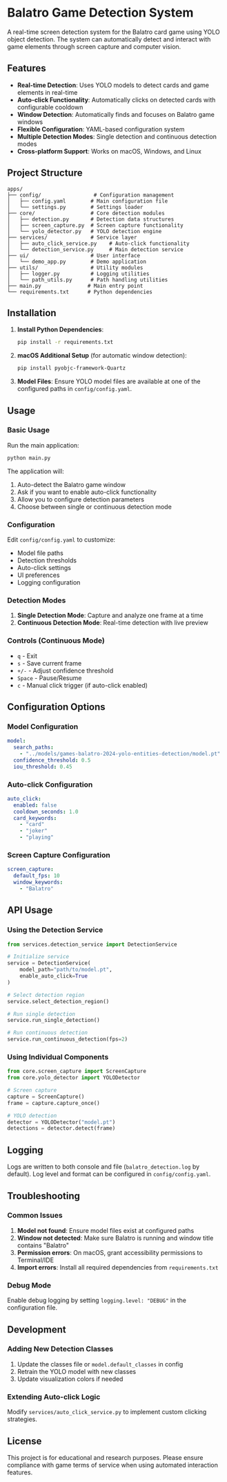 # Balatro Game Detection System

A real-time screen detection system for the Balatro card game using YOLO object detection. The system can automatically detect and interact with game elements through screen capture and computer vision.

## Features

- **Real-time Detection**: Uses YOLO models to detect cards and game elements in real-time
- **Auto-click Functionality**: Automatically clicks on detected cards with configurable cooldown
- **Window Detection**: Automatically finds and focuses on Balatro game windows
- **Flexible Configuration**: YAML-based configuration system
- **Multiple Detection Modes**: Single detection and continuous detection modes
- **Cross-platform Support**: Works on macOS, Windows, and Linux

## Project Structure

```
apps/
├── config/                 # Configuration management
│   ├── config.yaml        # Main configuration file
│   └── settings.py        # Settings loader
├── core/                  # Core detection modules
│   ├── detection.py       # Detection data structures
│   ├── screen_capture.py  # Screen capture functionality
│   └── yolo_detector.py   # YOLO detection engine
├── services/              # Service layer
│   ├── auto_click_service.py    # Auto-click functionality
│   └── detection_service.py     # Main detection service
├── ui/                    # User interface
│   └── demo_app.py        # Demo application
├── utils/                 # Utility modules
│   ├── logger.py          # Logging utilities
│   └── path_utils.py      # Path handling utilities
├── main.py               # Main entry point
└── requirements.txt      # Python dependencies
```

## Installation

1. **Install Python Dependencies**:
   ```bash
   pip install -r requirements.txt
   ```

2. **macOS Additional Setup** (for automatic window detection):
   ```bash
   pip install pyobjc-framework-Quartz
   ```

3. **Model Files**: Ensure YOLO model files are available at one of the configured paths in `config/config.yaml`.

## Usage

### Basic Usage

Run the main application:
```bash
python main.py
```

The application will:
1. Auto-detect the Balatro game window
2. Ask if you want to enable auto-click functionality
3. Allow you to configure detection parameters
4. Choose between single or continuous detection mode

### Configuration

Edit `config/config.yaml` to customize:
- Model file paths
- Detection thresholds
- Auto-click settings
- UI preferences
- Logging configuration

### Detection Modes

1. **Single Detection Mode**: Capture and analyze one frame at a time
2. **Continuous Detection Mode**: Real-time detection with live preview

### Controls (Continuous Mode)

- `q` - Exit
- `s` - Save current frame
- `+/-` - Adjust confidence threshold
- `Space` - Pause/Resume
- `c` - Manual click trigger (if auto-click enabled)

## Configuration Options

### Model Configuration
```yaml
model:
  search_paths:
    - "../models/games-balatro-2024-yolo-entities-detection/model.pt"
  confidence_threshold: 0.5
  iou_threshold: 0.45
```

### Auto-click Configuration
```yaml
auto_click:
  enabled: false
  cooldown_seconds: 1.0
  card_keywords:
    - "card"
    - "joker"
    - "playing"
```

### Screen Capture Configuration
```yaml
screen_capture:
  default_fps: 10
  window_keywords:
    - "Balatro"
```

## API Usage

### Using the Detection Service

```python
from services.detection_service import DetectionService

# Initialize service
service = DetectionService(
    model_path="path/to/model.pt",
    enable_auto_click=True
)

# Select detection region
service.select_detection_region()

# Run single detection
service.run_single_detection()

# Run continuous detection
service.run_continuous_detection(fps=2)
```

### Using Individual Components

```python
from core.screen_capture import ScreenCapture
from core.yolo_detector import YOLODetector

# Screen capture
capture = ScreenCapture()
frame = capture.capture_once()

# YOLO detection
detector = YOLODetector("model.pt")
detections = detector.detect(frame)
```

## Logging

Logs are written to both console and file (`balatro_detection.log` by default). Log level and format can be configured in `config/config.yaml`.

## Troubleshooting

### Common Issues

1. **Model not found**: Ensure model files exist at configured paths
2. **Window not detected**: Make sure Balatro is running and window title contains "Balatro"
3. **Permission errors**: On macOS, grant accessibility permissions to Terminal/IDE
4. **Import errors**: Install all required dependencies from `requirements.txt`

### Debug Mode

Enable debug logging by setting `logging.level: "DEBUG"` in the configuration file.

## Development

### Adding New Detection Classes

1. Update the classes file or `model.default_classes` in config
2. Retrain the YOLO model with new classes
3. Update visualization colors if needed

### Extending Auto-click Logic

Modify `services/auto_click_service.py` to implement custom clicking strategies.

## License

This project is for educational and research purposes. Please ensure compliance with game terms of service when using automated interaction features.
